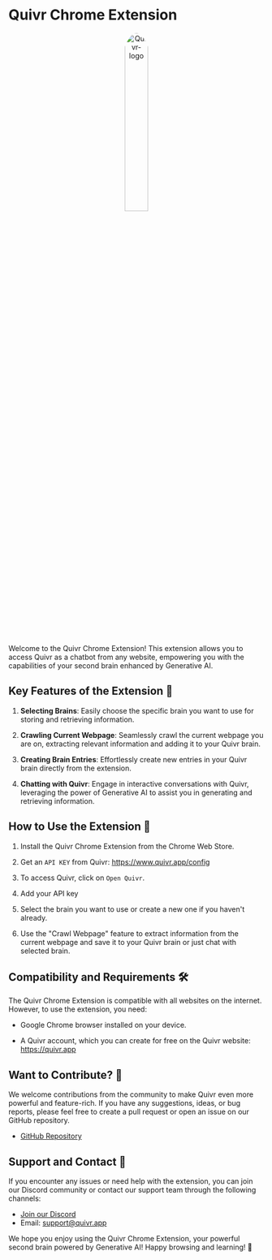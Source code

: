 # Quivr Chrome Extension


<div align="center">
    <img src="./logo.png" alt="Quivr-logo" width="30%"  style="border-radius: 50%; padding-bottom: 20px"/>
</div>


Welcome to the Quivr Chrome Extension! This extension allows you to access Quivr as a chatbot from any website, empowering you with the capabilities of your second brain enhanced by Generative AI.

## Key Features of the Extension 🚀

1. **Selecting Brains**: Easily choose the specific brain you want to use for storing and retrieving information.

2. **Crawling Current Webpage**: Seamlessly crawl the current webpage you are on, extracting relevant information and adding it to your Quivr brain.

3. **Creating Brain Entries**: Effortlessly create new entries in your Quivr brain directly from the extension.

4. **Chatting with Quivr**: Engage in interactive conversations with Quivr, leveraging the power of Generative AI to assist you in generating and retrieving information.

## How to Use the Extension 📝

1. Install the Quivr Chrome Extension from the Chrome Web Store.

2. Get an `API KEY` from Quivr: https://www.quivr.app/config

3. To access Quivr, click on `Open Quivr`.

4. Add your API key

5. Select the brain you want to use or create a new one if you haven't already.

6. Use the "Crawl Webpage" feature to extract information from the current webpage and save it to your Quivr brain or just chat with selected brain.

## Compatibility and Requirements 🛠️

The Quivr Chrome Extension is compatible with all websites on the internet. However, to use the extension, you need:

- Google Chrome browser installed on your device.

- A Quivr account, which you can create for free on the Quivr website: https://quivr.app

## Want to Contribute? 🤝

We welcome contributions from the community to make Quivr even more powerful and feature-rich. If you have any suggestions, ideas, or bug reports, please feel free to create a pull request or open an issue on our GitHub repository.

- [GitHub Repository](https://github.com/mamadoudicko/quivr-chatbot)

## Support and Contact 📧

If you encounter any issues or need help with the extension, you can join our Discord community or contact our support team through the following channels:

- [Join our Discord](https://discord.gg/HUpRgp2HG8)
- Email: support@quivr.app

We hope you enjoy using the Quivr Chrome Extension, your powerful second brain powered by Generative AI! Happy browsing and learning! 🚀